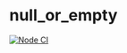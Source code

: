 # null_or_empty

[![Node CI](https://github.com/remuollinen/null_or_empty/actions/workflows/main.yml/badge.svg)](https://github.com/remuollinen/null_or_empty/actions/workflows/main.yml)
